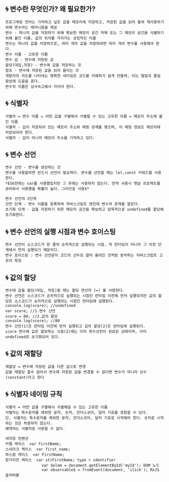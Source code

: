 ## 🌀 변수란 무엇인가? 왜 필요한가?

    프로그래밍 언어는 기억하고 싶은 값을 메모리에 저장하고, 저장한 값을 읽어 들여 재사용하기 위해 변수라는 매커니즘을 제공
    변수 - 하나의 값을 저장하기 위해 확보한 메모리 공간 자체 또는 그 메모리 공간을 식별하기 위해 붙인 이름, 값의 위치를 가리키는 상징적인 이름
    변수는 하나의 값을 저장하므로, 여러 개의 값을 저장하려면 여러 개의 변수를 사용해야 한다.
    변수 이름 - 고유한 이름
    변수 값 - 변수에 저장된 값
    할당(대입,저장) - 변수에 값을 저장하는 것
    참조 - 변수에 저장된 값을 읽어 들이는 것
    개발자의 의도를 나타내는 명확한 네이밍은 코드를 이해하기 쉽게 만들며, 이는 협업과 품질 향상에 도움을 준다.
    변수의 이름은 심사숙고해서 지어야 한다.

## 🌀 식별자

    식별자 = 변수 이름 = 어떤 값을 구별해서 식별할 수 있는 고유한 이름 = 메모리 주소에 붙인 이름
    식별자 - 값이 저장되어 있는 메모리 주소와 매핑 관계를 맺으며, 이 매핑 정보도 메모리에 저장되어야 한다.
    식별자 - 값이 아니라 메모리 주소를 기억하고 있다.

## 🌀 변수 선언

    변수 선언 - 변수를 생성하는 것
    변수를 사용할려면 반드시 선언이 필요하다. 변수를 선언할 때는 let,const 키워드를 사용한다.
    *ES6전에는 var를 사용했었지만 그 후에는 사용하지 않는다. 만약 사용시 옛날 프로젝트를 긁어와서 사용했을 확률이 높다. 그러므로 사용X*

    변수 선언의 2단계
    선언 단계 - 변수 이름을 등록하여 자바스크립트 엔진에 변수의 존재를 알린다.
    초기화 단계 - 값을 저장하기 위한 메모리 공간을 확보하고 암묵적으로 undefined를 할당해 초기화한다.

## 🌀 변수 선언의 실행 시점과 변수 호이스팅

    변수 선언이 소스코드가 한 줄씩 순차적으로 실행되는 시점. 즉 런타임이 아니라 그 이전 단계에서 먼저 실행되기 때문이다.
    변수 호이스팅 : 변수 선언문이 코드의 선두로 끌어 올려진 것처럼 동작하는 자바스크립트 고유의 특징

## 🌀 값의 할당

    변수에 값을 할당(대입, 저장)할 때는 할당 연산자 (=) 를 사용한다.
    변수 선언은 소스코드가 순차적으로 실행되는 시점인 런타임 이전에 먼저 실행되지만 값의 할당은 소스코드가 순차적으로 실행되는 시점인 런타임에 실행된다.
    console.log(score); //undefined
    var score; //1.변수 선언
    score = 80; //2.값의 할당
    console.log(score); //80
    변수 선언(1)은 런타임 이전에 먼저 실행되고 값의 할당(2)은 런타임에 실행된다.
    score 변수에 값은 할당하는 시점(2)에는 이미 변수선언이 완료된 상태이며, 이미 undefined로 초기화되어 있다.

## 🌀 값의 재할당

    재할당 = 변수에 저장된 값을 다른 값으로 변경
    값을 재할당 할수 없어서 변수에 저장된 값을 변경할 수 없다면 변수가 아니라 상수(constant)라고 한다

## 🌀 식별자 네이밍 규칙

    식별자 = 어떤 값을 구별해서 식별해낼 수 있는 고유한 이름
    식별자는 특수문자를 제외한 문자, 숫자, 언더스코어, 달러 기호를 포함할 수 있다.
    단, 식별자는 특수문자를 제외한 문자, 언더스코어, 달러 기호로 시작해야 한다. 숫자로 시작하는 것은 허용하지 않는다.
    예약어는 식별자로 사용할 수 없다.

    네이밍 컨벤션
    카멜 레이스  var firstName;
    스네이크 케이스  var first_name;
    파스칼 케이스  var FirstName;
    헝가리언 케이스  var strFirstName; type + identifier
                    var $elem = document.getElementById('myId'); DOM 노드
                    var observable$ = fromEvent(document, 'click'); RxJS 옵저버블
